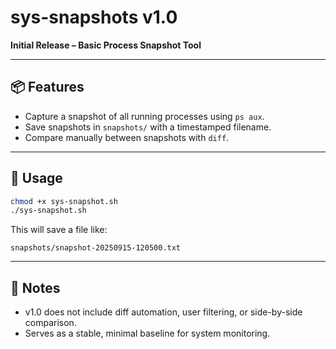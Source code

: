 # sys-snapshots v1.0

**Initial Release – Basic Process Snapshot Tool**

---

## 📦 Features
- Capture a snapshot of all running processes using `ps aux`.
- Save snapshots in `snapshots/` with a timestamped filename.
- Compare manually between snapshots with `diff`.

---

## 🔧 Usage

```bash
chmod +x sys-snapshot.sh
./sys-snapshot.sh
```

This will save a file like:

```
snapshots/snapshot-20250915-120500.txt
```

---

## 📝 Notes
- v1.0 does not include diff automation, user filtering, or side-by-side comparison.
- Serves as a stable, minimal baseline for system monitoring.
